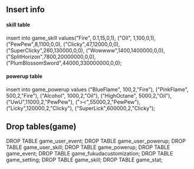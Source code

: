 ## Insert info
#### skill table
insert into game_skill values("Fire", 0.1,15,0,1),
("Oil", 1,100,0,1),
("PewPew",8,1100,0,0),
("Clicky",47,12000,0,0),
("SuperClicky",260,130000,0,0),
("Wowwww",1400,1400000,0,0),
("SplitHorizon",7800,20000000,0,0),
("PlumBlossomSword",44000,330000000,0,0);
#### powerup table
insert into game_powerup values
("BlueFlame", 100,2,"Fire"),
("PinkFlame", 500,2,"Fire"),
("Alcohol", 1000,2,"Oil"),
("HighOctane", 5000,2,"Oil"),
("UwU",11000,2,"PewPew"),
("><",55000,2,"PewPew"),
("Licky",120000,2,"Clicky"),
("SuperLick",600000,2,"Clicky");
## Drop tables(game)
DROP TABLE game_user_event;
DROP TABLE game_user_powerup;
DROP TABLE game_user_skill;
DROP TABLE game_powerup;
DROP TABLE game_event;
DROP TABLE game_fukudacustomization;
DROP TABLE game_setting;
DROP TABLE game_skill;
DROP TABLE game_stat;
